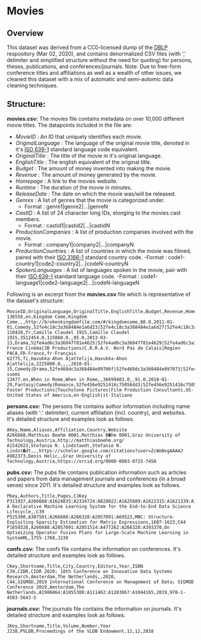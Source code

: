 # Movies

## Overview 
This dataset was derived from a CC0-licensed dump of the [DBLP](https://dblp.uni-trier.de/) respository (Mar 02, 2020), and contains denormalized CSV files (with ',' delimiter and simplified structure without the need for quoting) for persons, theses, publications, and conferences/journals. Note: Due to free-form conference titles and affiliations as well as a wealth of other issues, we cleaned this dataset with a mix of automatic and semi-automic data cleaning techniques.

## Structure: 

**movies.csv:** The movies file contains metadata on over 10,000 different movie titles. The datapoints included in the file are:
- *MovieID* : An ID that uniquely identifies each movie.
- *OriginalLanguage* : The language of the original movie title, denoted in it's [ISO 639-1](https://en.wikipedia.org/wiki/List_of_ISO_639-1_codes) standard language code equivalent.
- *OriginalTitle* : The title of the movie in it's original language.
- *EnglishTitle* : The english equivalent of the original title.
- *Budget* : The amount of money invented into making the movie.
- *Revenue* : The amount of money generated by the movie.
- *Homepage* : A link to the movies website.
- *Runtime* : The duration of the movie in minutes.
- *ReleaseDate* : The date on which the movie was/will be released.
- *Genres* : A list of genres that the movie is categorized under.
  - Format : genre1|genre2|...|genreN
- *CastID* : A list of 24 character long IDs, elonging to the movies cast members.
  - Format : castid1|castid2|...|castidN
- *ProductionCompanies* : A list of production companies involved with the movie.
  - Format : company1|company2|...|companyN
- *ProductionCountries* : A list of countries in which the movie was filmed, paired with their [ISO 3166-1](https://en.wikipedia.org/wiki/List_of_ISO_3166_country_codes) standard country code.
  -Format : code1-country1|code2-country2|...|codeN-countryN
- *SpokenLanguages* : A list of languages spoken in the movie, pair with their [ISO 639-1](https://en.wikipedia.org/wiki/List_of_ISO_639-1_codes) standard language code.
  -Format : code1-language1|code2-language2|...|codeN-languageN

<!-- | Datapoint           | Description                                                                                                | Example |
| ------------------- | ---------------------------------------------------------------------------------------------------------- |---------|
| MovieID             | An ID that uniquely identifies each movie.                                                                 |
| OriginalLanguage    | The language of the original movie title, denoted in it's [ISO 639-1](https://en.wikipedia.org/wiki/List_of_ISO_639-1_codes) standard language code equivalent.                                                                                                                        |
| OriginalTitle       | The title of the movie in it's original language.                                                          |
| EnglishTitle        | The english equivalent of the original title.                                                              |
| Budget              | The amount of money invented into making the movie.                                                        |
| Revenue             | The amount of money generated by the movie.                                                                |
| Homepage            | A link to the movies website.                                                                              |
| Runtime             | The duration of the movie in minutes.                                                                      |
| ReleaseDate         | The date on which the movie was/will be released.                                                          |
| Genres              | A list of genres that the movie is categorized under, seperated by a vertical bar '&#124;'.                |
| CastID              | A list of 24 character long IDs, elonging to the movies cast members, seperated by a vertical bar '&#124;'.|
| ProductionCompanies |  A list of production companies involved with the movie, seperated by a vertical bar '&#124;'.             |
| ProductionCountries | A list of countries in which the movie was filmed, paired with their [ISO 3166-1](https://en.wikipedia.org/wiki/List_of_ISO_3166_country_codes) standard country code. Format: **code1-country1|code2-country2|...|codeN-countryN**                                                                 |
| SpokenLanguages     | A list of languages spoken in the movie, pair with their [ISO 639-1](https://en.wikipedia.org/wiki/List_of_ISO_639-1_codes) standard language code. Format: **code1-language1|code2-language2|...|codeN-languageN**                                                                            | -->

Following is an excerpt from the **movies.csv** file which is representative of the dataset's structure:
```
MovieID,OriginalLanguage,OriginalTitle,EnglishTitle,Budget,Revenue,Homepage,Runtime,ReleaseDate,Genres,CastID,ProductionCompanies,ProductionCountries,SpokenLanguages
136558,en,Kingdom Come,Kingdom Come,,,http://brokenkingdomfilm.com/#/kingdomcome,88.0,2011-01-01,Comedy,52fe4c18c3a368484e1a6d23|52fe4c18c3a368484e1a6d27|52fe4c18c3a368484e1a6d2b|52fe4c18c3a368484e1a6d2f|52fe4c18c3a368484e1a6d33|52fe4c18c3a368484e1a6d37|52fe4c18c3a368484e1a6d3b|52fe4c18c3a368484e1a6d3f|52fe4c18c3a368484e1a6d43|52fe4c18c3a368484e1a6d47|52fe4c18c3a368484e1a6d4b|52fe4c18c3a368484e1a6d4f|52fe4c18c3a368484e1a6d53|52fe4c18c3a368484e1a6d57|52fe4c18c3a368484e1a6d5b|52fe4c18c3a368484e1a6d5f|52fe4c18c3a368484e1a6d63|52fe4c18c3a368484e1a6d6b|52fe4c18c3a368484e1a6d93|59e392eb9251410b670000b6,,,
110428,fr,Camille Claudel 1915,Camille Claudel 1915,3512454.0,115860.0,,95.0,2013-03-13,Drama,52fe4ad6c3a36847f81e4625|52fe4ad6c3a36847f81e4629|52fe4ad6c3a36847f81e4635|52fe4ad6c3a36847f81e4639|52fe4ad6c3a36847f81e462d|52fe4ad6c3a36847f81e4631|577ed7b0c3a368694a00321f|577ed7bf9251416976004503|577ed7cbc3a36868fd003082|577ed7d59251416c8100153b|577ed7e392514132970058ce|577ed7ec9251416bee001563|577ed7f79251416b9b001636|577ed7ffc3a3686a09003332,Canal+|Arte France Cinéma|3B Productions|C.R.R.A.V. Nord Pas de Calais|Region PACA,FR-France,fr-Français
62775,fi,Havukka-Ahon Ajattelija,Havukka-Ahon Ajattelija,2225000.0,,,,2010-01-15,Comedy|Drama,52fe468dc3a368484e09706f|52fe468dc3a368484e097073|52fe468dc3a368484e097077,,,fi-suomi
13477,en,When in Rome,When in Rome,,36699403.0,,91.0,2010-01-29,Fantasy|Comedy|Romance,52fe456e9251416c750564d3|52fe456e9251416c750564d7|52fe456e9251416c75056523|52fe456f9251416c75056527|52fe456f9251416c7505652b|52fe456f9251416c7505652f|52fe456f9251416c75056533|52fe456f9251416c75056537|52fe456f9251416c7505653b|52fe456f9251416c7505653f|52fe456f9251416c75056543|52fe456f9251416c75056547|52fe456f9251416c7505654b|52fe456f9251416c7505654f|56abc21d9251417e2200353e|56abc2889251417e1a00325b|56abc4f4c3a3681c3f003b4f|56abc52a9251417e140036fa|56ec8cbd92514143fc0038fa,Krasnoff Foster Productions|Touchstone Pictures|Film Production Consultants,US-United States of America,en-English|it-Italiano
```

**persons.csv:** The persons file contains author information including name aliases (with ':' delimiter), current affiliation (incl. country), and websites. It's detailed structure and examples look as follows.
```
AKey,Name,Aliases,Affiliation,Country,Website
A266688,Matthias Boehm 0001,Matthias B�hm 0001,Graz University of Technology,Austria,http://matthiasboehm.org/
A1542023,Stefanie N. Lindstaedt,Stefanie N. Lindst�dt,,,https://scholar.google.com/citations?user=ZcWoNxgAAAAJ
A982373,Denis Helic,,Graz University of Technology,Austria,https://orcid.org/0000-0003-0725-7450
```



**pubs.csv:** The pubs file contains publication information such as articles and papers from data management journals and conferences (in a broad sense) since 2011. It's detailed structure and examples look as follows.
```
PKey,Authors,Title,Pages,CJKey
P311937,A266688:A1624835:A2334724:A828022:A1625689:A1622315:A1621339:A1542023:A728601:A1630329:A2057091:A577685:A2328996,SystemDS: A Declarative Machine Learning System for the End-to-End Data Science Lifecycle,,C39
P525300,A387501:A266688:A266328:A2057091:A69523,MNC: Structure-Exploiting Sparsity Estimation for Matrix Expressions,1607-1623,C44
P1659320,A266688:A2057091:A2051514:A477262:A266328:A393370,On Optimizing Operator Fusion Plans for Large-Scale Machine Learning in SystemML,1755-1768,J238
```

**confs.csv:** The confs file contains the information on conferences. It's detailed structure and examples look as follows.
```
CKey,Shortname,Title,City,Country,Editors,Year,ISBN
C39,CIDR,CIDR 2020; 10th Conference on Innovative Data Systems Research,Amsterdam,The Netherlands,,2020,
C44,SIGMOD,2019 International Conference on Management of Data; SIGMOD Conference 2019,Amsterdam,The Netherlands,A1986864:A1855308:A111462:A1203867:A1044165,2019,978-1-4503-5643-5
```

**journals.csv:** The journals file contains the information on journals. It's detailed structure and examples look as follows.
```
JKey,Shortname,Title,Volume,Number,Year
J238,PVLDB,Proceedings of the VLDB Endowment,11,12,2018
```

